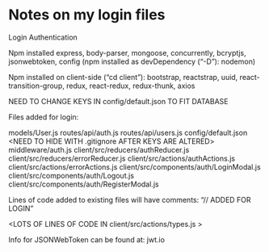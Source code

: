 # Notes on my login files

Login Authentication

Npm installed express, body-parser, mongoose, concurrently, bcryptjs, jsonwebtoken, config
(npm installed as devDependency (“-D”): nodemon)

Npm installed on client-side (“cd client”): bootstrap, reactstrap, uuid, react-transition-group, redux, react-redux, redux-thunk, axios

NEED TO CHANGE KEYS IN config/default.json TO FIT DATABASE

Files added for login:

models/User.js
routes/api/auth.js
routes/api/users.js
config/default.json <NEED TO HIDE WITH .gitignore AFTER KEYS ARE ALTERED>
middleware/auth.js
client/src/reducers/authReducer.js
client/src/reducers/errorReducer.js
client/src/actions/authActions.js
client/src/actions/errorActions.js
client/src/components/auth/LoginModal.js
client/src/components/auth/Logout.js
client/src/components/auth/RegisterModal.js



Lines of code added to existing files will have comments: “// ADDED FOR LOGIN”

<LOTS OF LINES OF CODE IN client/src/actions/types.js >


Info for JSONWebToken can be found at: jwt.io
